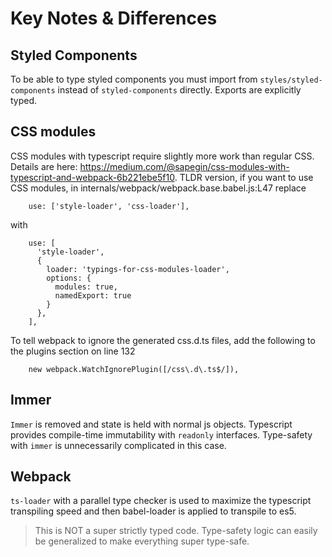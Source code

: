 # Key Notes & Differences

## Styled Components

To be able to type styled components you must import from `styles/styled-components` instead of `styled-components` directly. Exports are explicitly typed.

## CSS modules

CSS modules with typescript require slightly more work than regular CSS. Details are here: https://medium.com/@sapegin/css-modules-with-typescript-and-webpack-6b221ebe5f10. TLDR version, if you want to use CSS modules, in internals/webpack/webpack.base.babel.js:L47 replace

        use: ['style-loader', 'css-loader'],

with

        use: [
          'style-loader',
          {
            loader: 'typings-for-css-modules-loader',
            options: {
              modules: true,
              namedExport: true
            }
          },
        ],

To tell webpack to ignore the generated css.d.ts files, add the following to the plugins section on line 132

        new webpack.WatchIgnorePlugin([/css\.d\.ts$/]),

## Immer

`Immer` is removed and state is held with normal js objects. Typescript provides compile-time immutability with `readonly` interfaces. Type-safety with `immer` is unnecessarily complicated in this case.

## Webpack

`ts-loader` with a parallel type checker is used to maximize the typescript transpiling speed and then babel-loader is applied to transpile to es5.

> This is NOT a super strictly typed code. Type-safety logic can easily be generalized to make everything super type-safe.
